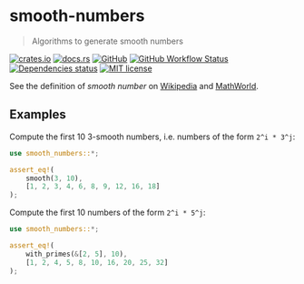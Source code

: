 # smooth-numbers

> Algorithms to generate smooth numbers

[![crates.io](https://img.shields.io/crates/v/smooth-numbers?logo=rust)](https://crates.io/crates/smooth-numbers)
[![docs.rs](https://img.shields.io/docsrs/smooth-numbers?logo=docsdotrs)](https://docs.rs/smooth-numbers)
[![GitHub](https://img.shields.io/static/v1?label=github&message=FedericoStra/smooth-numbers&color=brightgreen&logo=github)](https://github.com/FedericoStra/smooth-numbers)
[![GitHub Workflow Status](https://img.shields.io/github/actions/workflow/status/FedericoStra/smooth-numbers/rust.yml?logo=githubactions&logoColor=white)](https://github.com/FedericoStra/smooth-numbers/actions/workflows/rust.yml)
[![Dependencies status](https://deps.rs/repo/github/FedericoStra/smooth-numbers/status.svg)](https://deps.rs/repo/github/FedericoStra/smooth-numbers)
[![MIT license](https://img.shields.io/crates/l/smooth-numbers)](https://choosealicense.com/licenses/mit/)

See the definition of *smooth number* on
[Wikipedia](https://en.wikipedia.org/wiki/Smooth_number) and
[MathWorld](https://mathworld.wolfram.com/SmoothNumber.html).

## Examples

Compute the first 10 3-smooth numbers, i.e. numbers of the form `2^i * 3^j`:

```rust
use smooth_numbers::*;

assert_eq!(
    smooth(3, 10),
    [1, 2, 3, 4, 6, 8, 9, 12, 16, 18]
);
```

Compute the first 10 numbers of the form `2^i * 5^j`:

```rust
use smooth_numbers::*;

assert_eq!(
    with_primes(&[2, 5], 10),
    [1, 2, 4, 5, 8, 10, 16, 20, 25, 32]
);
```
